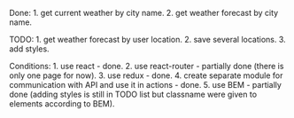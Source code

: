 Done: 
    1. get current weather by city name.
    2. get weather forecast by city name.

TODO:
    1. get weather forecast by user location.
    2. save several locations.
    3. add styles.

Conditions: 
    1. use react - done.
    2. use react-router - partially done (there is only one page for now).
    3. use redux - done.
    4. create separate module for communication with API and use it in actions - done.
    5. use BEM - partially done (adding styles is still in TODO list but classname were given to elements according to BEM).
